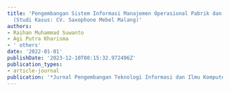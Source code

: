 ```yaml
---
title: 'Pengembangan Sistem Informasi Manajemen Operasional Pabrik dan Toko Mebel
  (Studi Kasus: CV. Saxophone Mebel Malang)'
authors:
- Raihan Muhammad Suwanto
- Agi Putra Kharisma
- ' others'
date: '2022-01-01'
publishDate: '2023-12-10T00:15:32.972496Z'
publication_types:
- article-journal
publication: '*Jurnal Pengembangan Teknologi Informasi dan Ilmu Komputer*'
---
```

